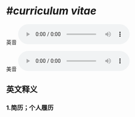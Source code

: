 # ***\#curriculum vitae*** 
英音
<audio src="./media/curriculum vitae1_AAC.aac" controls="controls"></audio>

美音
<audio src="./media/curriculum vitae2.aac" controls="controls"></audio>



  

英文释义
---
### 1.**简历；个人履历**  


